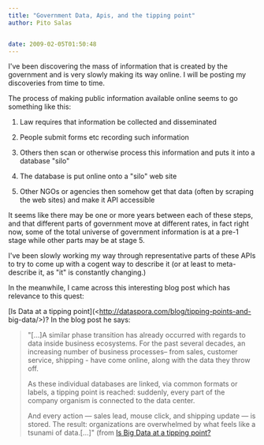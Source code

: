 ```yaml
---
title: "Government Data, Apis, and the tipping point"
author: Pito Salas


date: 2009-02-05T01:50:48
---
```




I've been discovering the mass of information that is created by the
government and is very slowly making its way online. I will be posting my
discoveries from time to time.

The process of making public information available online seems to go
something like this:

  1. Law requires that information be collected and disseminated

  2. People submit forms etc recording such information

  3. Others then scan or otherwise process this information and puts it into a database "silo"

  4. The database is put online onto a "silo" web site

  5. Other NGOs or agencies then somehow get that data (often by scraping the web sites) and make it API accessible

It seems like there may be one or more years between each of these steps, and
that different parts of government move at different rates, in fact right now,
some of the total universe of government information is at a pre-1 stage while
other parts may be at stage 5.

I've been slowly working my way through representative parts of these APIs to
try to come up with a cogent way to describe it (or at least to meta-describe
it, as "it" is constantly changing.)

In the meanwhile, I came across this interesting blog post which has relevance
to this quest:

[Is Data at a tipping point](<http://dataspora.com/blog/tipping-points-and-
big-data/>)? In the blog post he says:

> "[…]A similar phase transition has already occurred with regards to data
> inside business ecosystems. For the past several decades, an increasing
> number of business processes– from sales, customer service, shipping - have
> come online, along with the data they throw off.
>
> As these individual databases are linked, via common formats or labels, a
> tipping point is reached: suddenly, every part of the company organism is
> connected to the data center.
>
> And every action — sales lead, mouse click, and shipping update — is stored.
> The result: organizations are overwhelmed by what feels like a tsunami of
> data.[…]" (from [Is Big Data at a tipping
> point?](<http://dataspora.com/blog/tipping-points-and-big-data/>)


